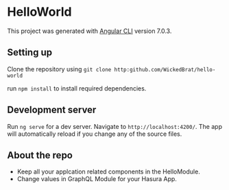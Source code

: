 # HelloWorld

This project was generated with [Angular CLI](https://github.com/angular/angular-cli) version 7.0.3.

## Setting up

Clone the repository using `git clone http:github.com/WickedBrat/hello-world`

run `npm install` to install required dependencies.

## Development server

Run `ng serve` for a dev server. Navigate to `http://localhost:4200/`. The app will automatically reload if you change any of the source files.

## About the repo

- Keep all your applcation related components in the HelloModule.
- Change values in GraphQL Module for your Hasura App.
